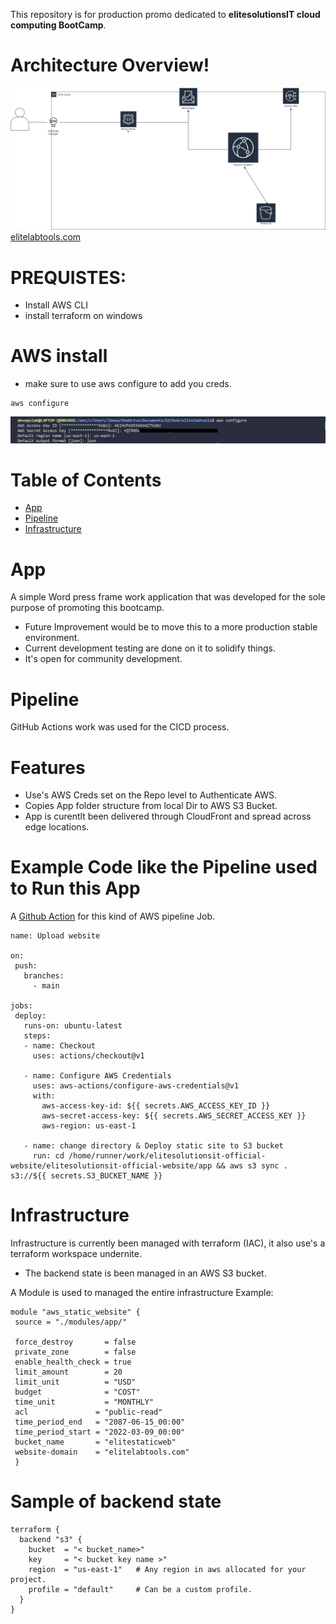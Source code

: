 This repository is for production promo dedicated to **elitesolutionsIT cloud computing BootCamp**.

# Architecture Overview!
 ![cloudfront distribution](images/aws-cloudfrontdistribution.drawio.png)
 [elitelabtools.com](https://elitelabtools.com/)

# PREQUISTES:
 - Install AWS CLI
 - install terraform on windows

# AWS install
 - make sure to use aws configure to add you creds.
 ```
 aws configure
 ```
 ![aws credentials output](images/awscreds.png)

# Table of Contents
* [App](#App)
* [Pipeline](#Pipeline)
* [Infrastructure](#Infrastructure)

# App
 A simple Word press frame work application that was developed for the sole purpose of promoting this bootcamp.
 - Future Improvement would be to move this to a more production stable environment.
 - Current development testing are done on it to solidify things.
 - It's open for community development.


 # Pipeline
 GitHub Actions work was used for the CICD process.
 # Features
 - Use's AWS Creds set on the Repo level to Authenticate AWS.
 - Copies App folder structure from local Dir to AWS S3 Bucket.
 - App is curentlt been delivered through CloudFront and spread across edge locations.

 # Example Code like the Pipeline used to Run this App
 A [Github Action](https://github.com/features/actions) for this kind of AWS pipeline Job.
 ```
 name: Upload website

on:
  push:
    branches:
      - main

jobs:
  deploy:
    runs-on: ubuntu-latest
    steps:
    - name: Checkout
      uses: actions/checkout@v1

    - name: Configure AWS Credentials
      uses: aws-actions/configure-aws-credentials@v1
      with:
        aws-access-key-id: ${{ secrets.AWS_ACCESS_KEY_ID }}
        aws-secret-access-key: ${{ secrets.AWS_SECRET_ACCESS_KEY }}
        aws-region: us-east-1

    - name: change directory & Deploy static site to S3 bucket
      run: cd /home/runner/work/elitesolutionsit-official-website/elitesolutionsit-official-website/app && aws s3 sync . s3://${{ secrets.S3_BUCKET_NAME }}
```

 # Infrastructure
 Infrastructure is currently been managed with terraform (IAC), it also use's a terraform workspace undernite.
 - The backend state is been managed in an AWS S3 bucket.

 A Module is used to managed the entire infrastructure
 Example:
 ```
module "aws_static_website" {
  source = "./modules/app/"
  
  force_destroy       = false
  private_zone        = false
  enable_health_check = true
  limit_amount        = 20
  limit_unit          = "USD"
  budget              = "COST"
  time_unit           = "MONTHLY"
  acl               = "public-read"
  time_period_end   = "2087-06-15_00:00"
  time_period_start = "2022-03-09_00:00"
  bucket_name       = "elitestaticweb"
  website-domain    = "elitelabtools.com"
  }
```
# Sample of backend state
```
terraform {
  backend "s3" {
    bucket  = "< bucket_name>"
    key     = "< bucket key name >"
    region  = "us-east-1"   # Any region in aws allocated for your project.
    profile = "default"     # Can be a custom profile.
  }
}
```